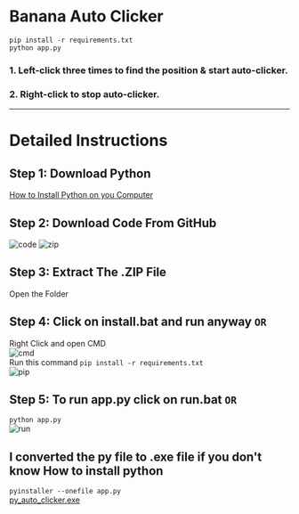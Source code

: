 # Banana Auto Clicker 
```pip install -r requirements.txt```<Br>
```python app.py```
### 1. Left-click three times to find the position & start auto-clicker.
### 2. Right-click to stop auto-clicker.

------------------------------------------------------------------------------------------------
# Detailed Instructions
## Step 1: Download Python
[How to Install Python on you Computer](https://www.youtube.com/watch?v=XurFwvip-zg) <br>

## Step 2: Download Code From GitHub
![code](https://github.com/neuralfalcon/Python-Auto-Clicker/assets/139750329/00b71b1a-cccb-4b0f-b93c-595c6a22cb6f)
![zip](https://github.com/neuralfalcon/Python-Auto-Clicker/assets/139750329/4ba2d58d-7d5b-462c-b953-34cd1252511b)
## Step 3: Extract The .ZIP File
Open the Folder
## Step 4: Click on install.bat and run anyway ```OR``` 
Right Click and open CMD<br>
![cmd](https://github.com/neuralfalcon/Python-Auto-Clicker/assets/139750329/9f7a6a7a-ecd2-468c-a2be-d54f0db69c8d) <br>
Run this command
```pip install -r requirements.txt``` <br>
![pip](https://github.com/neuralfalcon/Python-Auto-Clicker/assets/139750329/ae6ebdbc-f6ef-4f8f-8b0f-c4dad440013a)<br>

## Step 5: To run app.py click on run.bat ```OR``` 
```python app.py```<br>
![run](https://github.com/neuralfalcon/Python-Auto-Clicker/assets/139750329/98cca401-fea9-4901-8c7e-ca3aaa3ce979)


## I converted the py file to .exe file if you don't know How to install python <br>
```pyinstaller --onefile app.py``` <br>
[py_auto_clicker.exe](https://huggingface.co/NeuralFalcon/Python-Auto-Clicker/resolve/main/py_auto_clicker.exe)
